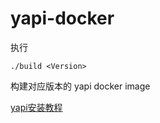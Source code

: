 # yapi-docker

执行

```shell
./build <Version>
```

构建对应版本的 yapi docker image

[yapi安装教程](https://www.jianshu.com/p/a97d2efb23c5)

